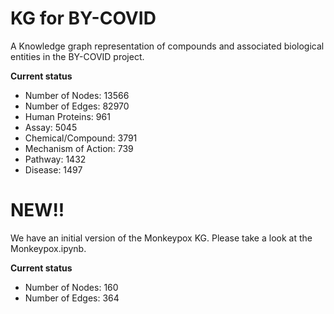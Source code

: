 # KG for BY-COVID
A Knowledge graph representation of compounds and associated biological entities in the BY-COVID project.

**Current status**

* Number of Nodes: 13566
* Number of Edges: 82970
* Human Proteins: 961
* Assay: 5045
* Chemical/Compound: 3791
* Mechanism of Action: 739
* Pathway: 1432
* Disease: 1497

# NEW!!

We have an initial version of the Monkeypox KG. Please take a look at the Monkeypox.ipynb.

**Current status**

* Number of Nodes: 160
* Number of Edges: 364

